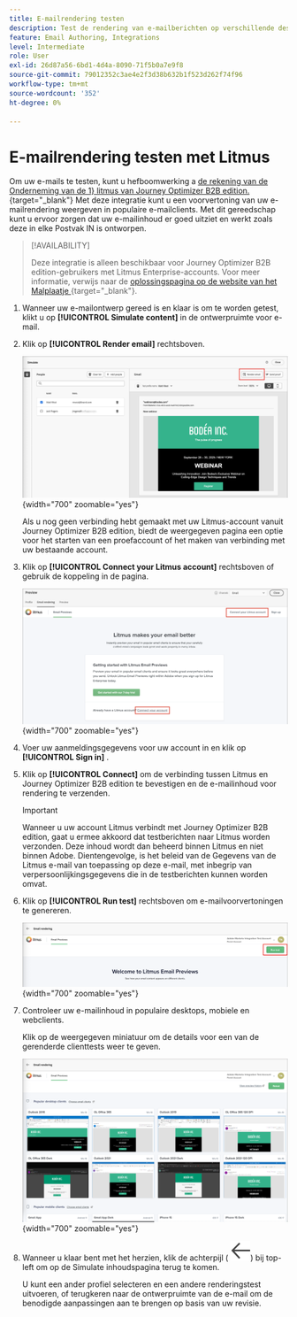 ```yaml
---
title: E-mailrendering testen
description: Test de rendering van e-mailberichten op verschillende desktopcomputers, mobiele clients en webclients met Litmus-integratie om ervoor te zorgen dat de inbox-compatibiliteit in Journey Optimizer B2B edition wordt gegarandeerd.
feature: Email Authoring, Integrations
level: Intermediate
role: User
exl-id: 26d87a56-6bd1-4d4a-8090-71f5b0a7e9f8
source-git-commit: 79012352c3ae4e2f3d38b632b1f523d262f74f96
workflow-type: tm+mt
source-wordcount: '352'
ht-degree: 0%

---
```


# E-mailrendering testen met Litmus

Om uw e-mails te testen, kunt u hefboomwerking a [ de rekening van de Onderneming van de 1&rbrace; litmus van Journey Optimizer B2B edition. ](https://www.litmus.com/email-testing){target="_blank"} Met deze integratie kunt u een voorvertoning van uw e-mailrendering weergeven in populaire e-mailclients. Met dit gereedschap kunt u ervoor zorgen dat uw e-mailinhoud er goed uitziet en werkt zoals deze in elke Postvak IN is ontworpen.

>[!AVAILABILITY]
>
>Deze integratie is alleen beschikbaar voor Journey Optimizer B2B edition-gebruikers met Litmus Enterprise-accounts. Voor meer informatie, verwijs naar de [ oplossingspagina op de website van het Malplaatje ](https://www.litmus.com/solutions/esp/adobe-journey-optimizer){target="_blank"}.

1. Wanneer uw e-mailontwerp gereed is en klaar is om te worden getest, klikt u op **[!UICONTROL Simulate content]** in de ontwerpruimte voor e-mail.

1. Klik op **[!UICONTROL Render email]** rechtsboven.

   ![ teruggeeft e-mailknoop ](./assets/email-simulate-render-button.png){width="700" zoomable="yes"}

   Als u nog geen verbinding hebt gemaakt met uw Litmus-account vanuit Journey Optimizer B2B edition, biedt de weergegeven pagina een optie voor het starten van een proefaccount of het maken van verbinding met uw bestaande account.

1. Klik op **[!UICONTROL Connect your Litmus account]** rechtsboven of gebruik de koppeling in de pagina.

   ![ verbind uw rekening van de Samenhang ](./assets/email-simulate-render-litmus-connect.png){width="700" zoomable="yes"}

1. Voer uw aanmeldingsgegevens voor uw account in en klik op **[!UICONTROL Sign in]** .

1. Klik op **[!UICONTROL Connect]** om de verbinding tussen Litmus en Journey Optimizer B2B edition te bevestigen en de e-mailinhoud voor rendering te verzenden.

   >[!IMPORTANT]
   >
   >Wanneer u uw account Litmus verbindt met Journey Optimizer B2B edition, gaat u ermee akkoord dat testberichten naar Litmus worden verzonden. Deze inhoud wordt dan beheerd binnen Litmus en niet binnen Adobe. Dientengevolge, is het beleid van de Gegevens van de Litmus e-mail van toepassing op deze e-mail, met inbegrip van verpersoonlijkingsgegevens die in de testberichten kunnen worden omvat.

1. Klik op **[!UICONTROL Run test]** rechtsboven om e-mailvoorvertoningen te genereren.

   ![ stel een Lijn in werking teruggevend test ](./assets/email-simulate-render-litmus-run-test.png){width="700" zoomable="yes"}

1. Controleer uw e-mailinhoud in populaire desktops, mobiele en webclients.

   Klik op de weergegeven miniatuur om de details voor een van de gerenderde clienttests weer te geven.

   ![ de e-mailvoorproeven van de Samenhang ](./assets/email-simulate-render-litmus-previews.png){width="700" zoomable="yes"}

1. Wanneer u klaar bent met het herzien, klik de achterpijl ( ![ toon of verberg filterpictogram ](../../assets/do-not-localize/icon_back-arrow.svg)) bij top-left om op de Simulate inhoudspagina terug te komen.

   U kunt een ander profiel selecteren en een andere renderingstest uitvoeren, of terugkeren naar de ontwerpruimte van de e-mail om de benodigde aanpassingen aan te brengen op basis van uw revisie.
